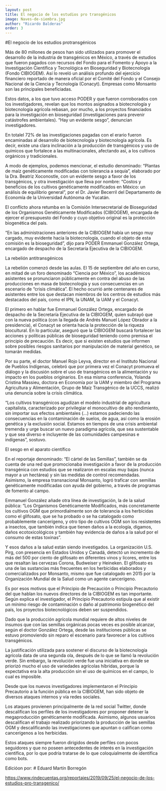 ```yaml
---
layout: post 
title: El negocio de los estudios pro transgénicos
image: Naves-de-siembra.jpg
author: "Ricardo Balderas"
order: 3
---
```


 #El negocio de los estudios protransgénicos

 Más de 80 millones de pesos han sido utilizados para promover el desarrollo de la industria de transgénicos en México, a través de estudios que fueron pagados con recursos del Fondo para el Fomento y Apoyo a la Investigación Científica y Tecnológica en Bioseguridad y Biotecnología (Fondo CIBIOGEM). Así lo reveló un análisis profundo del ejercicio financiero reportado de manera oficial por el Comité del Fondo y el Consejo Nacional de la Ciencia y Tecnología (Conacyt). Empresas como Monsanto son las principales beneficiadas.

Estos datos, a los que tuvo acceso PODER y que fueron corroborados con los investigadores, revelan que los montos asignados a biotecnología y biotecnología agrícola rebasan, por mucho, a los proyectos financiados para la investigación en bioseguridad (investigaciones para prevenir catástrofes ambientales). “Hay un evidente sesgo”, denuncian investigadores.

En totalel 72% de las investigaciones pagadas con el erario fueron encaminadas al desarrollo de biotecnología y biotecnología agrícola. Es decir, existe una clara inclinación a la producción de transgénicos y uso de químicos que fortalece a las multinacionales, afectando así, a los cultivos orgánicos y tradicionales.

A modo de ejemplos, podemos mencionar, el estudio denominado: “Plantas de maíz genéticamente modificadas con tolerancia a sequía”, elaborado por la Dra. Beatriz Xoconostle, con un evidente sesgo a favor de los transgénicos, y otra investigación que lleva por nombre: “Costos y beneficios de los cultivos genéticamente modificados en México: un análisis de equilibrio general”, por el Dr. Javier Becerril del Departamento de Economía de la Universidad Autónoma de Yucatán.

El conflicto ahora retumba en la Comisión Intersecretarial de Bioseguridad de los Organismos Genéticamente Modificados (CIBIOGEM), encargada de ejercer el presupuesto del Fondo y cuyo objetivo original es la protección biogenética del país.

“En las administraciones anteriores de la CIBIOGEM había un sesgo muy cargado, muy evidente hacia la biotecnología, cuando el objeto de esta comisión es la bioseguridad”, dijo para PODER Emmanuel González Ortega, encargado de despacho de la Secretaría Ejecutiva de la CIBIOGEM.

La rebelión antitransgénicos

La rebelión comenzó desde las aulas. El 15 de septiembre del año en curso, en mitad de un foro denominado “Ciencia por México”, los académicos asistentes se pronunciaron públicamente en contra del abuso de las producciones en masa de biotecnología y sus consecuencias en un escenario de “crisis climática”. El hecho ocurrió ante centenares de asistentes entre los que destacan miembros de los centros de estudios más destacados del país, como el IPN, la UNAM, la UAM y el Conacyt. 

El primero en hablar fue Emmanuel González Ortega, encargado de despacho de la Secretaría Ejecutiva de la CIBIOGEM, quien subrayó que con la nueva política (con la llegada de Andrés Manuel López Obrador a la presidencia), el Conacyt se orienta hacia la protección de la riqueza biocultural. En lo particular, aseguró que la CIBIOGEM buscará fortalecer las acciones y políticas públicas de bioseguridad teniendo como premisa el principio de precaución. Es decir, que si existen estudios que informen sobre posibles riesgos sanitarios por manipulación de material genético, se tomarán medidas.

Por su parte, el doctor Manuel Rojo Leyva, director en el Instituto Nacional de Pueblos Indígenas, celebró que por primera vez el Conacyt promueva el diálogo y la discusión sobre el uso de transgénicos en la alimentación y su impacto en los pueblos originarios. En esa misma conferencia, Yolanda Cristina Massieu, doctora en Economía por la UAM y miembro del Programa Agricultura y Alimentación, Grupo de Maíz Transgénico de la UCCS, realizó una denuncia sobre la crisis climática.

“Los cultivos transgénicos agudizan el modelo industrial de agricultura capitalista, caracterizado por privilegiar el monocultivo de alto rendimiento, sin importar sus efectos ambientales (…) estamos padeciendo las consecuencias en la contaminación de suelos, de agua, así como la erosión genética y la exclusión social. Estamos en tiempos de una crisis ambiental tremenda y urge buscar un nuevo paradigma agrícola, que sea sustentable y que sea diverso e incluyente de las comunidades campesinas e indígenas”, sostuvo.

El sesgo en el aparato científico

En el reportaje denominado: “El cártel de las Semillas”, también se da cuenta de una red que promocionaba investigación a favor de la producción transgénica con estudios que se realizaron en escalas muy bajas (nunca mayor a un hectárea) y sin las medidas de control recomendadas. Asimismo, la empresa transnacional Monsanto, logró traficar con semillas genéticamente modificadas con ayuda del gobierno, a través de programas de fomento al campo.

Emmanuel González añade otra línea de investigación, la de la salud pública: “Los Organismos Genéticamente Modificados, más concretamente los cultivos OGM que primordialmente son de tolerancia a los herbicidas como el glifosato, que se ha probado o se ha catalogado como probablemente cancerígeno, y otro tipo de cultivos OGM son los resistentes a insectos, que también indica que tienen daños a la ecología, digamos, daños ecotoxicológicos y también hay evidencia de daños a la salud por el consumo de estas toxinas”.

Y esos daños a la salud están siendo investigados. La organización U.S. Pirg, con presencia en Estados Unidos y Canadá, detectó un incremento de más del 500 por ciento de glifosato en diferentes vinos y licores, entre los que resaltan las cervezas Corona, Budweiser y Heineken. El glifosato es una de las sustancias más frecuentes en los herbicidas elaborados y comercializados por Monsanto, mismo que fue catalogado en 2015 por la Organización Mundial de la Salud como un agente cancerígeno.

Es por esos motivos que el Principio de Precaución o Principio Precautorio del que hablan los nuevos directores de la CIBIOGEM es tan importante. Según explica el investigador, el Principio Precautorio estipula que al existir un mínimo riesgo de contaminación o daño al patrimonio biogenético del país, los proyectos biotecnológicos deben ser suspendidos.

Dado que la producción agrícola mundial requiere de altos niveles de insumos que con las semillas orgánicas pocas veces es posible alcanzar, según el doctor González Ortega, desde las instituciones públicas se estuvo promoviendo sin reparo el escenario para favorecer a los cultivos transgénicos.

La justificación utilizada para sostener el discurso de la biotecnología agrícola data de una segunda ola, después de lo que se llamó la revolución verde. Sin embargo, la revolución verde fue una iniciativa en donde se priorizó mucho el uso de variedades agrícolas híbridas, porque la expectativa era la alta producción sin el uso de químicos en el campo, lo cual es imposible.

Desde que los nuevos investigadores implementaron el Principio Precautorio a la función pública en la CIBIOGEM, han sido objeto de diversos ataques internos y vía redes sociales.

Los ataques provienen principalmente de la red social Twitter, donde descalifican los perfiles de los investigadores por proponer detener la megaproducción genéticamente modificada. Asimismo, algunos usuarios descalifican el trabajo realizado priorizando la producción de las semillas OGM y descalificando las investigaciones que apuntan o califican como cancerígenos a los herbicidas.

Estos ataques siempre fueron dirigidos desde perfiles con pocos seguidores y que no poseen antecedentes de interés en la investigación científica, por lo que podría tratarse de lo que coloquialmente de identifica como bots.


Edicióon por: # Eduard Martín Borregón


https://www.rindecuentas.org/reportajes/2019/09/25/el-negocio-de-los-estudios-pro-transgenico/ 
